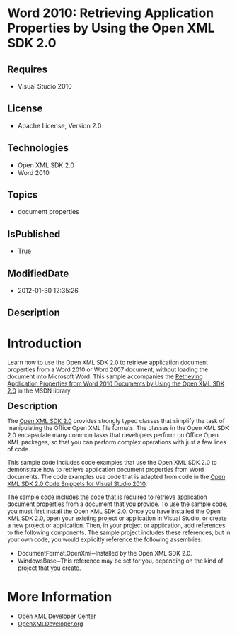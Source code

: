 # Word 2010: Retrieving Application Properties by Using the Open XML SDK 2.0
## Requires
* Visual Studio 2010
## License
* Apache License, Version 2.0
## Technologies
* Open XML SDK 2.0
* Word 2010
## Topics
* document properties
## IsPublished
* True
## ModifiedDate
* 2012-01-30 12:35:26
## Description

<h1>Introduction</h1>
<p><span style="font-size:small">Learn how to use the Open XML SDK 2.0 to retrieve application document properties from a Word 2010 or Word 2007 document, without loading the document into Microsoft Word. This sample accompanies the
<a href="http://msdn.microsoft.com/en-us/library/hh802414.aspx">Retrieving Application Properties from Word 2010 Documents by Using the Open XML SDK 2.0</a> in the MSDN library.&nbsp;</span></p>
<p><span style="font-size:20px; font-weight:bold">Description</span></p>
<p><span style="font-size:small">The <a href="http://www.microsoft.com/download/en/details.aspx?displaylang=en&id=5124">
Open XML SDK 2.0</a> provides strongly typed classes that simplify the task of manipulating the Office Open XML file formats. The classes in the Open XML SDK 2.0 encapsulate many common tasks that developers perform on Office Open XML packages, so that you
 can perform complex operations with just a few lines of code.</span></p>
<p><span style="font-size:small">This sample code includes code examples that use the Open XML SDK 2.0 to demonstrate how to retrieve application document properties from Word documents. The code examples use code that is adapted from code in the
<a href="http://www.microsoft.com/download/en/details.aspx?displaylang=en&id=17985">
Open XML SDK 2.0 Code Snippets for Visual Studio 2010</a>.</span></p>
<p><span style="font-size:small">The sample code includes the code that is required to retrieve application document properties from a document that you provide. To use the sample code, you must first install the Open XML SDK 2.0. Once you have installed the
 Open XML SDK 2.0, open your existing project or application in Visual Studio, or create a new project or application. Then, in your project or application, add references to the following components. The sample project includes these references, but in your
 own code, you would explicitly reference the following assemblies:</span></p>
<ul>
<li><span style="font-size:small">DocumentFormat.OpenXml─Installed by the Open XML SDK 2.0.</span>
</li><li><span style="font-size:small">WindowsBase─This reference may be set for you, depending on the kind of project that you create.</span>
</li></ul>
<h1>More Information</h1>
<ul>
<li><span style="font-size:small"><a href="http://msdn.microsoft.com/en-us/office/bb265236.aspx">Open XML Developer Center</a></span>
</li><li><span style="font-size:small"><a href="http://openxmldeveloper.org/">OpenXMLDeveloper.org</a></span><em>&nbsp;
<br>
</em></li></ul>
